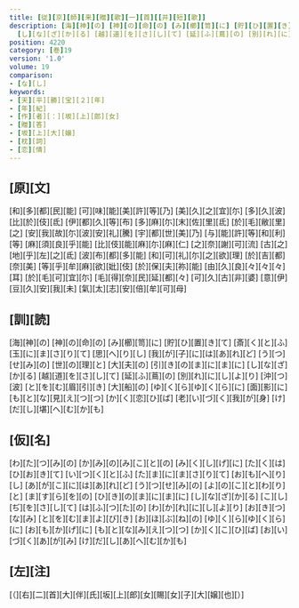 ```yaml
---
title: [従][京][師][来][贈][歌][一][首][[并][短][歌]]
description: [海][神][の] [神][の][命][の] [み][櫛][笥][に] [貯][ひ][置][き][て] [斎][く][と][ふ] [玉][に][ま][さ][り][て] [思][へ][り][し] [我][が][子][に][は][あ][れ][ど] [う][つ][せ][み][の] [世][の][理][と] [大][夫][の] [引][き][の][ま][に][ま][に]
  [し][な][ざ][か][る] [越][道][を][さ][し][て] [延][ふ][蔦][の] [別][れ][に][し][よ][り] [沖][つ][波] [と][を][む][眉][引][き] [大][船][の] [ゆ][く][ら][ゆ][く][ら][に] [面][影][に] [も][と][な][見][え][つ][つ] [か][く][恋][ひ][ば] [老][い][づ][く][我][が][身] [け][だ][し][堪][へ][む][か][も]
position: 4220
category: [巻]19
version: '1.0'
volume: 19
comparison:
- [な][し]
keywords:
- [天][平][勝][宝][２][年]
- [年][紀]
- [作][者][：][坂][上][郎][女]
- [贈][答]
- [坂][上][大][嬢]
- [枕][詞]
- [恋][情]
---
```


## [原][文]

[和][多][都][民][能] [可][味][能][美][許][等][乃] [美][久][之][宜][尓] [多][久][波][比][於][伎][氐] [伊][都][久][等][布] [多][麻][尓][末][佐][里][氐] [於][毛][敝][里][之] [安][我][故][尓][波][安][礼][騰] [宇][都][世][美][乃] [与][能][許][等][和][利][等] [麻][須][良][乎][能] [比][伎][能][麻][尓][麻][仁] [之][奈][謝][可][流] [古][之][地][乎][左][之][氐] [波][布][都][多][能] [和][可][礼][尓][之][欲][理] [於][吉][都][奈][美] [等][乎][牟][麻][欲][妣][伎] [於][保][夫][祢][能] [由][久][良][々][々][々][耳] [於][毛][可][宜][尓] [毛][得][奈][民][延][都][々] [可][久][古][非][婆] [意][伊][豆][久][安][我][未] [氣][太][志][安][倍][牟][可][母]

## [訓][読]

[海][神][の] [神][の][命][の] [み][櫛][笥][に] [貯][ひ][置][き][て] [斎][く][と][ふ] [玉][に][ま][さ][り][て] [思][へ][り][し] [我][が][子][に][は][あ][れ][ど] [う][つ][せ][み][の] [世][の][理][と] [大][夫][の] [引][き][の][ま][に][ま][に] [し][な][ざ][か][る] [越][道][を][さ][し][て] [延][ふ][蔦][の] [別][れ][に][し][よ][り] [沖][つ][波] [と][を][む][眉][引][き] [大][船][の] [ゆ][く][ら][ゆ][く][ら][に] [面][影][に] [も][と][な][見][え][つ][つ] [か][く][恋][ひ][ば] [老][い][づ][く][我][が][身] [け][だ][し][堪][へ][む][か][も]

## [仮][名]

[わ][た][つ][み][の] [か][み][の][み][こ][と][の] [み][く][し][げ][に] [た][く][は][ひ][お][き][て] [い][つ][く][と][ふ] [た][ま][に][ま][さ][り][て] [お][も][へ][り][し] [あ][が][こ][に][は][あ][れ][ど] [う][つ][せ][み][の] [よ][の][こ][と][わ][り][と] [ま][す][ら][を][の] [ひ][き][の][ま][に][ま][に] [し][な][ざ][か][る] [こ][し][ぢ][を][さ][し][て] [は][ふ][つ][た][の] [わ][か][れ][に][し][よ][り] [お][き][つ][な][み] [と][を][む][ま][よ][び][き] [お][ほ][ぶ][ね][の] [ゆ][く][ら][ゆ][く][ら][に] [お][も][か][げ][に] [も][と][な][み][え][つ][つ] [か][く][こ][ひ][ば] [お][い][づ][く][あ][が][み] [け][だ][し][あ][へ][む][か][も]

## [左][注]

[（][右][二][首][大][伴][氏][坂][上][郎][女][賜][女][子][大][嬢][也][）]
